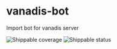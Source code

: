 # vanadis-bot
Import bot for vanadis server

![Shippable coverage](https://api.shippable.com/projects/580fc2e2c6a7590f0066b5c7/coverageBadge?branch=master)
![Shippable status](https://api.shippable.com/projects/580fc2e2c6a7590f0066b5c7/badge?branch=master)

